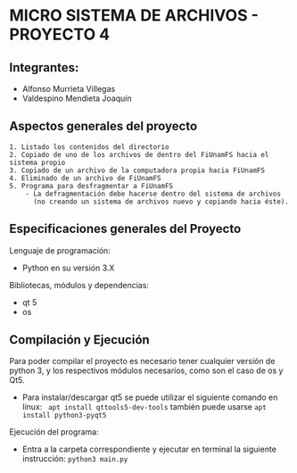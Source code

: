 # MICRO SISTEMA DE ARCHIVOS - PROYECTO 4

## Integrantes:

- Alfonso Murrieta Villegas
- Valdespino Mendieta Joaquín

## Aspectos generales del proyecto 

    1. Listado los contenidos del directorio
    2. Copiado de uno de los archivos de dentro del FiUnamFS hacia el sistema propio
    3. Copiado de un archivo de la computadora propia hacia FiUnamFS
    4. Eliminado de un archivo de FiUnamFS
    5. Programa para desfragmentar a FiUnamFS  
        - La defragmentación debe hacerse dentro del sistema de archivos 
          (no creando un sistema de archivos nuevo y copiando hacia éste).


 
## Especificaciones generales del Proyecto

Lenguaje de programación: 
- Python en su versión 3.X

Bibliotecas, módulos y dependencias:
- qt 5 
- os

## Compilación y Ejecución

Para poder compilar el proyecto es necesario tener cualquier versión de python 3, 
y los respectivos módulos necesarios, como son el caso de os  y Qt5.

  - Para instalar/descargar qt5 se puede utilizar el siguiente comando en linux: 
    ``` apt install qttools5-dev-tools``` 
    también puede usarse 
        ``` apt install python3-pyqt5 ```


Ejecución del programa:

- Entra a la carpeta correspondiente y ejecutar en terminal la siguiente instrucción:
    ``` python3 main.py ``` 


